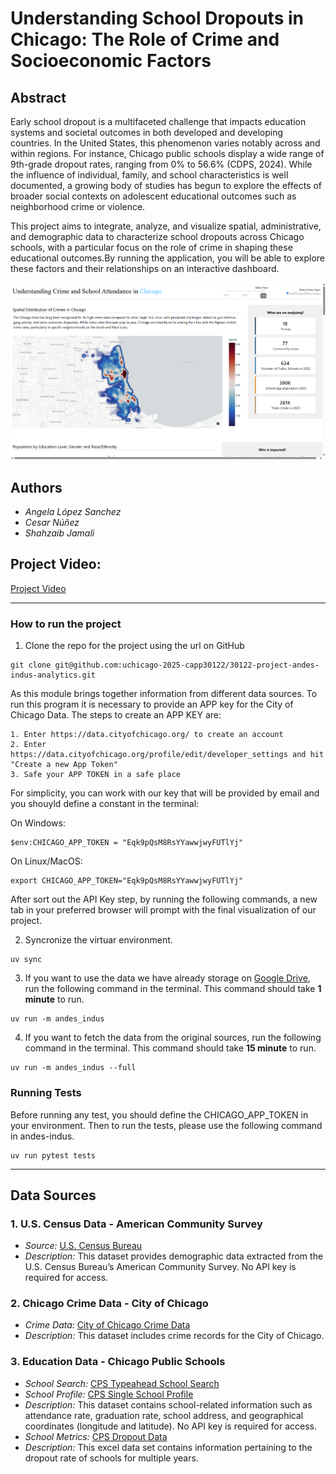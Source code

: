 # Understanding School Dropouts in Chicago: The Role of Crime and Socioeconomic Factors

## Abstract
Early school dropout is a multifaceted challenge that impacts education systems and societal outcomes in both developed and developing countries. In the United States, this phenomenon varies notably across and within regions. For instance, Chicago public schools display a wide range of 9th-grade dropout rates, ranging from 0% to 56.6% (CDPS, 2024). While the influence of individual, family, and school characteristics is well documented, a growing body of studies has begun to explore the effects of broader social contexts on adolescent educational outcomes such as neighborhood crime or violence. 

This project aims to integrate, analyze, and visualize spatial, administrative, and demographic data to characterize school dropouts across Chicago schools, with a particular focus on the role of crime in shaping these educational outcomes.By running the application, you will be able to explore these factors and their relationships on an interactive dashboard.

![screenshot](images/project_screenshot.png)

## Authors
- *Angela López Sanchez*
- *Cesar Núñez*
- *Shahzaib Jamali*


## Project Video:
[Project Video](linktovideo)


***
### How to run the project

1. Clone the repo for the project using the url on GitHub
```
git clone git@github.com:uchicago-2025-capp30122/30122-project-andes-indus-analytics.git
```
As this module brings together information from different data sources. To run this program it is necessary to provide an APP key for the City of Chicago Data.
The steps to create an APP KEY are:

    1. Enter https://data.cityofchicago.org/ to create an account
    2. Enter https://data.cityofchicago.org/profile/edit/developer_settings and hit "Create a new App Token"
    3. Safe your APP TOKEN in a safe place 

For simplicity, you can work with our key that will be provided by email and you shouyld define a constant in the terminal:

On Windows: 
```
$env:CHICAGO_APP_TOKEN = "Eqk9pQsM8RsYYawwjwyFUTlYj"
```
On Linux/MacOS:
```
export CHICAGO_APP_TOKEN="Eqk9pQsM8RsYYawwjwyFUTlYj"
```

After sort out the API Key step, by running the following commands, a new tab in your preferred browser will prompt with the final visualization of our project. 

2. Syncronize the virtuar environment.
```
uv sync
```
3. If you want to use the data we have already storage on [Google Drive](https://drive.google.com/drive/folders/1Xw6wfJzPkBWHGvuAjtEUTKerQygmDidL), run the following command in the terminal. This command should take <b>1 minute</b> to run.
```
uv run -m andes_indus
```
4. If you want to fetch the data from the original sources, run the following command in the terminal. This command should take <b>15 minute</b> to run.
```
uv run -m andes_indus --full
```
### Running Tests

Before running any test, you should define the CHICAGO_APP_TOKEN in your environment. Then to run the tests, please use the following command in andes-indus.

```
uv run pytest tests
```
***

## Data Sources

### 1. U.S. Census Data - American Community Survey
- *Source:* [U.S. Census Bureau](https://www.census.gov/programs-surveys/acs)
- *Description:* This dataset provides demographic data extracted from the U.S. Census Bureau’s American Community Survey. No API key is required for access.

### 2. Chicago Crime Data - City of Chicago
- *Crime Data:* [City of Chicago Crime Data](https://data.cityofchicago.org/Public-Safety/Crimes-Map/mw69-m6xi)
- *Description:* This dataset includes crime records for the City of Chicago. 

### 3. Education Data - Chicago Public Schools
- *School Search:* [CPS Typeahead School Search](https://api.cps.edu/schoolprofile/Help/Api/GET-CPS-TypeaheadSchoolSearch_SearchValue)
- *School Profile:* [CPS Single School Profile](https://api.cps.edu/schoolprofile/Help/Api/GET-CPS-SingleSchoolProfile_SchoolID)
- *Description:* This dataset contains school-related information such as attendance rate, graduation rate, school address, and geographical coordinates (longitude and latitude). No API key is required for access.
- *School Metrics:* [CPS Dropout Data](https://www.cps.edu/about/district-data/metrics/)
- *Description:* This excel data set contains information pertaining to the dropout rate of schools for multiple years.
